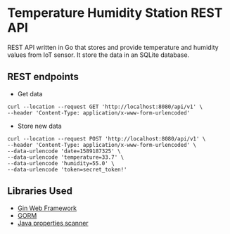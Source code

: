 # Temperature Humidity Station REST API

REST API written in Go that stores and provide temperature and humidity values from IoT sensor. It store the data in an SQLite database.

## REST endpoints

-   Get data

```
curl --location --request GET 'http://localhost:8080/api/v1' \
--header 'Content-Type: application/x-www-form-urlencoded'
```

-   Store new data

```
curl --location --request POST 'http://localhost:8080/api/v1' \
--header 'Content-Type: application/x-www-form-urlencoded' \
--data-urlencode 'date=1589187325' \
--data-urlencode 'temperature=33.7' \
--data-urlencode 'humidity=55.0' \
--data-urlencode 'token=secret_token!'
```

## Libraries Used

-   [Gin Web Framework](https://github.com/gin-gonic/gin)
-   [GORM](https://gorm.io/)
-   [Java properties scanner](https://github.com/magiconair/properties)
